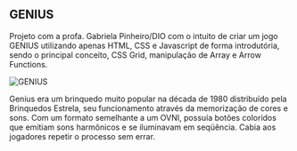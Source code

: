 ## GENIUS

Projeto com a profa. Gabriela Pinheiro/DIO com o intuito de criar um jogo GENIUS utilizando apenas HTML, CSS e Javascript de forma introdutória, sendo o principal conceito, CSS Grid, manipulação de Array e Arrow Functions.

![GENIUS](assets/img/genius_gde.png)

Genius era um brinquedo muito popular na década de 1980 distribuído pela Brinquedos Estrela, seu funcionamento através da memorização de cores e sons. Com um formato semelhante a um OVNI, possuía botões coloridos que emitiam sons harmônicos e se iluminavam em seqüência. Cabia aos jogadores repetir o processo sem errar.
